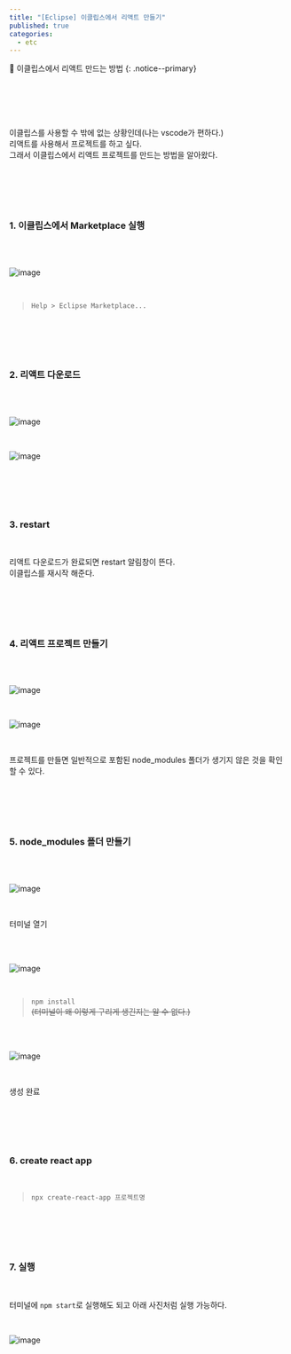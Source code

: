 ```yaml
---
title: "[Eclipse] 이클립스에서 리액트 만들기"
published: true
categories:
  - etc
---
```


📑 이클립스에서 리액트 만드는 방법
{: .notice--primary}

<br><br><br><br>

이클립스를 사용할 수 밖에 없는 상황인데(나는 vscode가 편하다.) <br>리액트를 사용해서 프로젝트를 하고 싶다.<br>그래서 이클립스에서 리액트 프로젝트를 만드는 방법을 알아왔다.

<br><br><br><br>

### 1. 이클립스에서 Marketplace 실행

<br><br>

![image](https://user-images.githubusercontent.com/102353910/169828122-91467e61-e8ad-42a6-8f57-bb203595a43d.png)

<br>

> `Help > Eclipse Marketplace...`

<br><br><br><br>

### 2. 리액트 다운로드

<br><br>

![image](https://user-images.githubusercontent.com/102353910/169828516-dbc61f5d-68e7-4aad-ae30-9dc7f8af3069.png)

<br>

![image](https://user-images.githubusercontent.com/102353910/169828602-98764b30-fa6e-486c-a5fa-98466d67b1d6.png)

<br><br><br><br>

### 3. restart

<br>

리액트 다운로드가 완료되면 restart 알림창이 뜬다.<br>이클립스를 재시작 해준다.

<br><br><br><br>

### 4. 리액트 프로젝트 만들기

<br><br>

![image](https://user-images.githubusercontent.com/102353910/169828889-fdbdcfbe-cd4e-400a-acd1-ecd5ee92b293.png)

<br>

![image](https://user-images.githubusercontent.com/102353910/169828992-df94e93e-4e4e-4749-adef-8240739eb446.png)

<br>

프로젝트를 만들면 일반적으로 포함된 node_modules 폴더가 생기지 않은 것을 확인할 수 있다.

<br><br><br><br>

### 5. node_modules 폴더 만들기

<br><br>

![image](https://user-images.githubusercontent.com/102353910/169829236-c32d0ec9-2d00-4b69-b653-c82b5fe12460.png)

<br>

터미널 열기

<br><br>

![image](https://user-images.githubusercontent.com/102353910/169829322-0a9bd902-cbe3-427c-9b2e-f990f25d7085.png)

<br>

> `npm install`<br>~~(터미널이 왜 이렇게 구리게 생긴지는 알 수 없다.)~~

<br><br>

![image](https://user-images.githubusercontent.com/102353910/169829607-9a2aaffd-76a8-442c-b751-cc1d0c574cc4.png)

<br>

생성 완료

<br><br><br><br>

### 6. create react app

<br>

> `npx create-react-app 프로젝트명`

<br><br><br><br>

### 7. 실행

<br>

터미널에 `npm start`로 실행해도 되고 아래 사진처럼 실행 가능하다.

<br>

![image](https://user-images.githubusercontent.com/102353910/169829945-ff21c778-b767-43b1-9293-dcbaabca396c.png)
